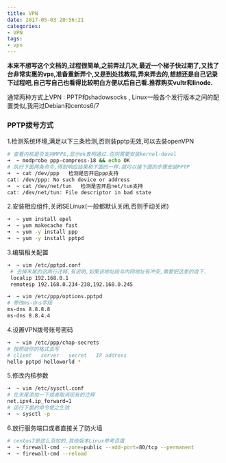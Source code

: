```yaml
---
title: VPN
date: 2017-05-03 20:56:21
categories:
- VPN
tags:
- vpn
---
```


<!-- more -->

**本来不想写这个文档的,过程很简单,之前弄过几次,最近一个梯子快过期了,又找了台非常实惠的vps,准备重新弄个,又是到处找教程,弄来弄去的,想想还是自己记录下过程吧,自己写自己也看得比较明白方便以后自己看.推荐购买vultr和linode.**

通常两种方式上VPN : PPTP和shadowsocks , Linux一般各个发行版本之间的配置类似,我用过Debian和centos6/7

### PPTP拨号方式

1.检测系统环境,满足以下三条检测,否则装pptp无效,可以去装openVPN

```bash
# 查看内核是否支持MPPE,显示ok表明通过.否则需要安装kernel-devel
➜  ~ modprobe ppp-compress-18 && echo OK
# 执行下面两条命令,得到响应结果和下面的一样.就可以接下面的步骤安装PPTP
➜  ~ cat /dev/ppp   检测是否开启ppp支持
cat: /dev/ppp: No such device or address
➜  ~ cat /dev/net/tun   检测是否开启net/tun支持
cat: /dev/net/tun: File descriptor in bad state
```

2.安装相应组件,关闭SELinux(一般都默认关闭,否则手动关闭)

```bash
➜  ~ yum install epel
➜  ~ yum makecache fast
➜  ~ yum -y install ppp
➜  ~ yum -y install pptpd
```

3.编辑相关配置

```bash
➜  ~ vim /etc/pptpd.conf
 # 去掉末尾的这两行注释,有说明,如果该地址段与内网地址有冲突,需要把这里的改下.
 localip 192.168.0.1
 remoteip 192.168.0.234-238,192.168.0.245
```

```bash
➜  ~ vim /etc/ppp/options.pptpd
# 修改ms-dns字段
ms-dns 8.8.8.8
ms-dns 8.8.4.4
```

4.设置VPN拨号账号密码

```bash
➜  ~ vim /etc/ppp/chap-secrets
# 按照给你的格式去写
# client   server   secret   IP address
hello pptpd helloworld *
```

5.修改内核参数

```bash
➜  ~ vim /etc/sysctl.conf
# 在末尾添加一下或者取消现有的注释
net.ipv4.ip_forward=1
# 运行下面的命令使之生效
➜  ~ sysctl -p
```

6.放行服务端口或者直接关了防火墙

```bash
# centos7是这么添加的,其他版本Linux参考百度
➜  ~ firewall-cmd --zone=public --add-port=80/tcp --permanent
➜  ~ firewall-cmd --reload
```

